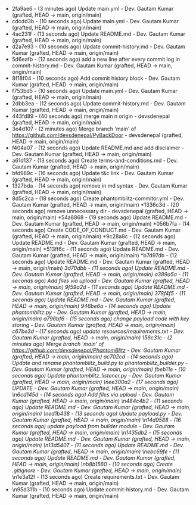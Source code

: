 * 2fa9ae6 - (3 minutes ago) Update main.yml - Dev. Gautam Kumar (grafted, HEAD -> main, origin/main)
* cdcdd3b - (10 seconds ago) Update main.yml - Dev. Gautam Kumar (grafted, HEAD -> main, origin/main)
* 4ac231f - (13 seconds ago) Update README.md - Dev. Gautam Kumar (grafted, HEAD -> main, origin/main)
* d2a7e93 - (10 seconds ago) Update commit-history.md - Dev. Gautam Kumar (grafted, HEAD -> main, origin/main)
* 5d6eafb - (12 seconds ago) add a new line after every commit log in commit-history.md - Dev. Gautam Kumar (grafted, HEAD -> main, origin/main)
* 8f18f04 - (10 seconds ago) Add commit history block - Dev. Gautam Kumar (grafted, HEAD -> main, origin/main)
* f753bd5 - (10 seconds ago) Update main.yml - Dev. Gautam Kumar (grafted, HEAD -> main, origin/main)
* 2dbb3ea - (12 seconds ago) Update commit-history.md - Dev. Gautam Kumar (grafted, HEAD -> main, origin/main)
* 443fd89 - (40 seconds ago) merge main n origin - devsdenepal (grafted, HEAD -> main, origin/main)
* 3e4d107 - (2 minutes ago) Merge branch 'main' of https://github.com/devsdenepal/PyBackDoor - devsdenepal (grafted, HEAD -> main, origin/main)
* f404a07 - (12 seconds ago) Update README.md and add disclaimer - Dev. Gautam Kumar (grafted, HEAD -> main, origin/main)
* a61d137 - (13 seconds ago) Create terms-and-conditions.md - Dev. Gautam Kumar (grafted, HEAD -> main, origin/main)
* bfd989c - (16 seconds ago) Update t&c link - Dev. Gautam Kumar (grafted, HEAD -> main, origin/main)
* 1327bda - (14 seconds ago) remove in md syntax - Dev. Gautam Kumar (grafted, HEAD -> main, origin/main)
* 8d5c2ca - (18 seconds ago) Create phantomblitz-commitor.yml - Dev. Gautam Kumar (grafted, HEAD -> main, origin/main)
*1336c3d - (20 seconds ago) remove unnecessary dir - devsdenepal (grafted, HEAD -> main, origin/main)
*54a8868 - (19 seconds ago) Update README.md - Dev. Gautam Kumar (grafted, HEAD -> main, origin/main)
*056b7fa - (14 seconds ago) Create CODE_OF_CONDUCT.md - Dev. Gautam Kumar (grafted, HEAD -> main, origin/main)
*9c28a8c - (12 seconds ago) Update README.md - Dev. Gautam Kumar (grafted, HEAD -> main, origin/main)
*513ff6c - (11 seconds ago) Update README.md - Dev. Gautam Kumar (grafted, HEAD -> main, origin/main)
*b7d97db - (12 seconds ago) Update README.md - Dev. Gautam Kumar (grafted, HEAD -> main, origin/main)
*3d70dbb - (11 seconds ago) Update README.md - Dev. Gautam Kumar (grafted, HEAD -> main, origin/main)
*a389a5a - (11 seconds ago) Add files via upload - Dev. Gautam Kumar (grafted, HEAD -> main, origin/main)
*9f59a2d - (11 seconds ago) Update README.md - Dev. Gautam Kumar (grafted, HEAD -> main, origin/main)
*378f4f5 - (11 seconds ago) Update README.md - Dev. Gautam Kumar (grafted, HEAD -> main, origin/main)
*946be6a - (14 seconds ago) Update phantomblitz.py - Dev. Gautam Kumar (grafted, HEAD -> main, origin/main)
*a796bf6 - (15 seconds ago) change payload code with key storing - Dev. Gautam Kumar (grafted, HEAD -> main, origin/main)
*c67be3d - (17 seconds ago) update resources/requirements.txt - Dev. Gautam Kumar (grafted, HEAD -> main, origin/main)
*156c31c - (2 minutes ago) Merge branch 'main' of https://github.com/devsdenepal/PhantomBlitz - Dev. Gautam Kumar (grafted, HEAD -> main, origin/main)
*ac702cd - (14 seconds ago) Update and rename phantomblitz_build.py to phantomblitz_builder.py - Dev. Gautam Kumar (grafted, HEAD -> main, origin/main)
*fbeb11e - (10 seconds ago) Update phantomblitz_listener.py - Dev. Gautam Kumar (grafted, HEAD -> main, origin/main)* \nee300a2 - (17 seconds ago) UPDATE - Dev. Gautam Kumar (grafted, HEAD -> main, origin/main)* \n6cd145d - (14 seconds ago) Add files via upload - Dev. Gautam Kumar (grafted, HEAD -> main, origin/main)* \n484c4b2 - (11 seconds ago) Update README.md - Dev. Gautam Kumar (grafted, HEAD -> main, origin/main)* \ned1b438 - (13 seconds ago) Update payload.py - Dev. Gautam Kumar (grafted, HEAD -> main, origin/main)* \n14d9588 - (16 seconds ago) update payload from builder module - Dev. Gautam Kumar (grafted, HEAD -> main, origin/main)* \n1435db2 - (15 seconds ago) Update README.md - Dev. Gautam Kumar (grafted, HEAD -> main, origin/main)* \n13d5407 - (11 seconds ago) Update README.md - Dev. Gautam Kumar (grafted, HEAD -> main, origin/main)* \nebc69fe - (11 seconds ago) Update README.md - Dev. Gautam Kumar (grafted, HEAD -> main, origin/main)* \nb8b1560 - (10 seconds ago) Create .gitignore - Dev. Gautam Kumar (grafted, HEAD -> main, origin/main)* \n1e3a12f - (13 seconds ago) Create requirements.txt - Dev. Gautam Kumar (grafted, HEAD -> main, origin/main)
* \n95d311b - (10 seconds ago) Update commit-history.md - Dev. Gautam Kumar (grafted, HEAD -> main, origin/main)
